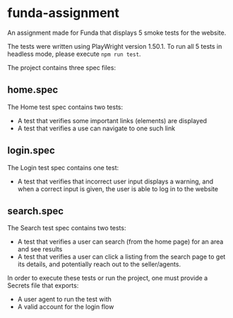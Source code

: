# funda-assignment
An assignment made for Funda that displays 5 smoke tests for the website.

The tests were written using PlayWright version 1.50.1.
To run all 5 tests in headless mode, please execute `npm run test`.

The project contains three spec files:

## home.spec
The Home test spec contains two tests:

- A test that verifies some important links (elements) are displayed
- A test that verifies a use can navigate to one such link

## login.spec
The Login test spec contains one test:

- A test that verifies that incorrect user input displays a warning, and when a correct input is given, the user is able to log in to the website

## search.spec
The Search test spec contains two tests:

- A test that verifies a user can search (from the home page) for an area and see results
- A test that verifies a user can click a listing from the search page to get its details, and potentially reach out to the seller/agents.

In order to execute these tests or run the project, one must provide a Secrets file that exports:
- A user agent to run the test with
- A valid account for the login flow
